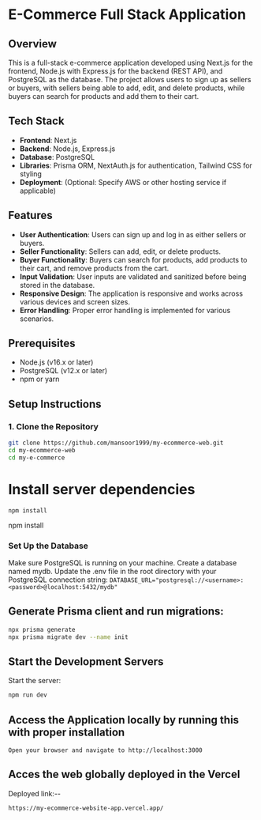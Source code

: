 # E-Commerce Full Stack Application

## Overview

This is a full-stack e-commerce application developed using Next.js for the frontend, Node.js with Express.js for the backend (REST API), and PostgreSQL as the database. The project allows users to sign up as sellers or buyers, with sellers being able to add, edit, and delete products, while buyers can search for products and add them to their cart.

## Tech Stack

- **Frontend**: Next.js
- **Backend**: Node.js, Express.js
- **Database**: PostgreSQL
- **Libraries**: Prisma ORM, NextAuth.js for authentication, Tailwind CSS for styling
- **Deployment**: (Optional: Specify AWS or other hosting service if applicable)

## Features

- **User Authentication**: Users can sign up and log in as either sellers or buyers.
- **Seller Functionality**: Sellers can add, edit, or delete products.
- **Buyer Functionality**: Buyers can search for products, add products to their cart, and remove products from the cart.
- **Input Validation**: User inputs are validated and sanitized before being stored in the database.
- **Responsive Design**: The application is responsive and works across various devices and screen sizes.
- **Error Handling**: Proper error handling is implemented for various scenarios.

## Prerequisites

- Node.js (v16.x or later)
- PostgreSQL (v12.x or later)
- npm or yarn

## Setup Instructions

### 1. Clone the Repository

```bash
git clone https://github.com/mansoor1999/my-ecommerce-web.git
cd my-ecommerce-web
cd my-e-commerce
```

# Install server dependencies
```
npm install
```
npm install
###  Set Up the Database
Make sure PostgreSQL is running on your machine.
Create a database named mydb.
   Update the .env file in the root directory with your PostgreSQL connection string:
   ```DATABASE_URL="postgresql://<username>:<password>@localhost:5432/mydb"```
## Generate Prisma client and run migrations:
```bash
npx prisma generate
npx prisma migrate dev --name init
```
## Start the Development Servers
Start the server:
```bash
npm run dev
```
## Access the Application locally by running this with proper installation
```
Open your browser and navigate to http://localhost:3000
```

## Acces the web globally deployed in the Vercel

Deployed link:-- 
```
https://my-ecommerce-website-app.vercel.app/

```


